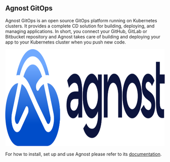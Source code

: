 ## Agnost GitOps
Agnost GitOps is an open source GitOps platform running on Kubernetes clusters. It provides a complete CD solution for building, deploying, and managing applications. In short, you connect your GitHub, GitLab or Bitbucket repository and Agnost takes care of building and deploying your app to your Kubernetes cluster when you push new code.

<p align="center">
<img width="1200" height="306" src="./agnost.svg" alt="Agnost logo"></img>
</p>

For how to install, set up and use Agnost please refer to its [documentation](https://agnost.dev).